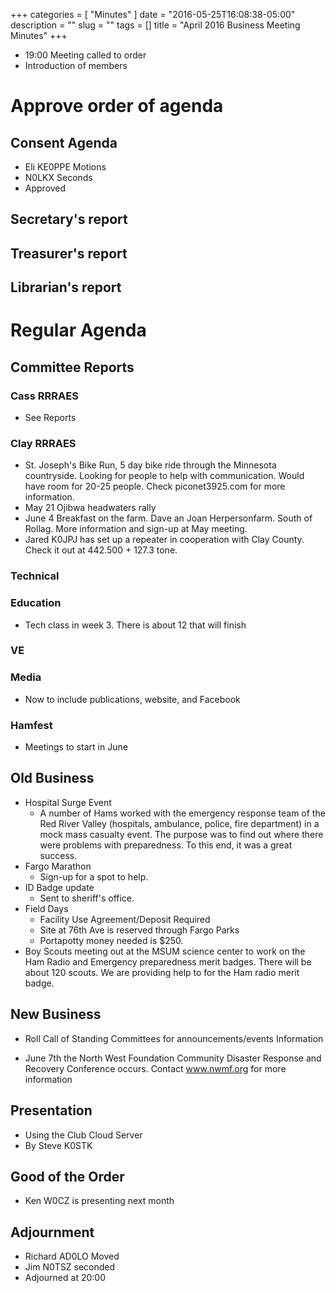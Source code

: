 +++
categories = [ "Minutes" ]
date = "2016-05-25T16:08:38-05:00"
description = ""
slug = ""
tags = []
title = "April 2016 Business Meeting Minutes"
+++
* 19:00  Meeting called to order
* Introduction of members<!--more-->

# Approve order of agenda

## Consent Agenda
* Eli KE0PPE Motions
* N0LKX Seconds
* Approved

## Secretary's report

## Treasurer's report

## Librarian's report

# Regular Agenda

## Committee Reports

### Cass RRRAES
* See Reports

### Clay RRRAES
* St. Joseph's Bike Run, 5 day bike ride through the Minnesota
countryside. Looking for people to help with communication.
Would have room for 20-25 people. Check piconet3925.com for
more information.
*  May 21 Ojibwa headwaters rally
*  June 4 Breakfast on the farm. Dave an Joan Herpersonfarm.
South of Rollag. More information and sign-up at May meeting.
*  Jared K0JPJ has set up a repeater in cooperation with Clay
County. Check it out at 442.500 + 127.3 tone.

### Technical

### Education
* Tech class in week 3. There is about 12 that will
finish

### VE

### Media
* Now to include publications, website, and Facebook

### Hamfest
* Meetings to start in June

## Old Business

* Hospital Surge Event
    * A number of Hams worked with the emergency response team of the Red River Valley (hospitals, ambulance, police, fire department) in a mock mass casualty event. The purpose was to find out where there were problems with preparedness. To this end, it was a great success.
* Fargo Marathon
    * Sign-up for a spot to help.
* ID Badge update
    * Sent to sheriff's office.
* Field Days
    * Facility Use Agreement/Deposit Required
    * Site at 76th Ave is reserved through Fargo Parks
    * Portapotty money needed is $250.
*  Boy Scouts meeting out at the MSUM science center to work on the Ham Radio and Emergency preparedness merit badges. There will be about 120 scouts. We are providing help to for the Ham radio merit badge.

## New Business

*  Roll Call of Standing Committees for announcements/events
Information

* June 7th the North West Foundation Community Disaster Response and Recovery Conference occurs. Contact www.nwmf.org for more information

## Presentation
* Using the Club Cloud Server
* By Steve K0STK

## Good of the Order
* Ken W0CZ is presenting next month

## Adjournment
* Richard AD0LO Moved
* Jim N0TSZ seconded
* Adjourned at 20:00


